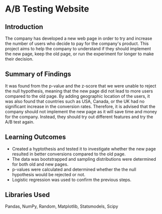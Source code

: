 # A/B Testing Website


## Introduction

The company has developed a new web page in order to try and increase the number of users who decide to pay for the company's product. This project aims to help the company to understand if they should implement the new page, keep the old page, or run the experiment for longer to make their decision. 

## Summary of Findings

It was found from the p-value and the z-score that we were unable to reject the null hypothesis, meaning that the new page did not lead to more users compared to the old page. By adding geographic location of the users, it was also found that countries such as USA, Canada, or the UK had no significant increase in the conversion rates. Therefore, it is advised that the company should not implement the new page as it will save time and money for the company. Instead, they should try out different features and try the A/B test again. 

## Learning Outcomes

* Created a hyptothesis and tested it to investigate whether the new page resulted in better conversions compared to the old page.
* The data was bootstrapped and sampling distributions were determined for both old and new pages.
* p-values were calculated and determined whether the the null hypothesis would be rejected or not.
* Logistic regression was used to confirm the previous steps. 

## Libraries Used

Pandas, NumPy, Random, Matplotlib, Statsmodels, Scipy



